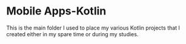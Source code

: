 # Mobile Apps-Kotlin

This is the main folder I used to place my various Kotlin projects that I created either in my spare time or during my studies.